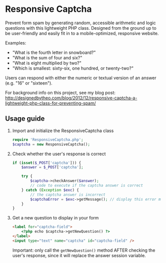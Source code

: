Responsive Captcha
==================

Prevent form spam by generating random, accessible arithmetic and logic questions with this lightweight PHP class. Designed from the ground up to be user-friendly and easily fit in to a mobile-optimized, responsive website.

Examples:

* "What is the fourth letter in snowboard?"
* "What is the sum of four and six?"
* "What is eight multiplied by two?"
* "Which is smallest: sixty-six, one hundred, or twenty-two?"

Users can respond with either the numeric or textual version of an answer (e.g. "16" or "sixteen").

For background info on this project, see my blog post: http://designedbytheo.com/blog/2012/12/responsive-captcha-a-lightweight-php-class-for-preventing-spam/

Usage guide
-----------

1. Import and initialize the ResponsiveCaptcha class

	```php
	require 'ResponsiveCaptcha.php';
	$captcha = new ResponsiveCaptcha();
	```

2. Check whether the user's response is correct

    ```php
	if (isset($_POST['captcha'])) {
		$answer = $_POST['captcha'];

		try {
			$captcha->checkAnswer($answer);
			// code to execute if the captcha answer is correct
		} catch (Exception $exc) {
			// the captcha answer is incorrect
			$captchaError = $exc->getMessage(); // display this error message in your form
		}
	}
    ```

3. Get a new question to display in your form

	```html
	<label for="captcha-field">
		<?php echo $captcha->getNewQuestion() ?>
	</label>
	<input type="text" name="captcha" id="captcha-field" />
	```

    Important: only call the `getNewQuestion()` method AFTER checking the user's response, since it will replace the answer session variable.
